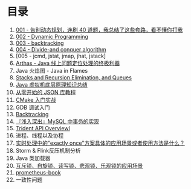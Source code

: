 # 目录

1. [001 - 告别动态规划，连刷 40 道题，我总结了这些套路，看不懂你打我](https://zhuanlan.zhihu.com/p/91582909)
2. [002 - Dynamic Programming](https://en.wikipedia.org/wiki/Dynamic_programming)
3. [003 - backtracking](https://en.wikipedia.org/wiki/Backtracking)
4. [004 - Divide-and conquer algorithm](https://en.wikipedia.org/wiki/Divide-and-conquer_algorithm)
5. [005 - jcmd, jstat, jmap, jhat, jstack]
6. [Arthas - Java 线上问题定位处理的终极利器](https://blog.csdn.net/hollis_chuang/article/details/102994103)
7. Java 火焰图 - Java in Flames
8. [Stacks and Recursion Elimination, and Queues](http://www.eecs.qmul.ac.uk/~mmh/DCS128/2006/resources/stacksrec.html)
9. [Java 虚拟机底层原理知识总结](https://github.com/doocs/jvm)
10. [从零开始的 JSON 库教程](https://zhuanlan.zhihu.com/json-tutorial)
11. [CMake 入门实战](https://www.hahack.com/codes/cmake/#)
12. GDB 调试入门
13. [Backtracking](https://www.geeksforgeeks.org/backtracking-introduction/)
14. [『浅入深出』MySQL 中事务的实现](https://draveness.me/mysql-transaction/)
15. [Trident API Overviewl](http://storm.apache.org/releases/current/Trident-API-Overview.html)
16. 进程、线程以及协程
17. [实时处理中的"exactly once"方案具体的应用场景或者使用方法是什么？](https://www.zhihu.com/question/63941629)
18. Storm & Flink反压机制分析
19. Java 类加载器
20. [互斥锁、自旋锁、读写锁、悲观锁、乐观锁的应用场景](https://zhuanlan.zhihu.com/p/246114725)
21. [prometheus-book](https://yunlzheng.gitbook.io/prometheus-book/)
22. 一致性问题
